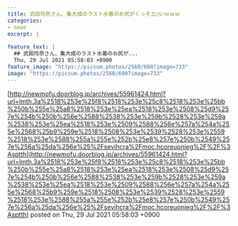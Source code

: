 ```yaml
---
title: 武田玲奈さん、集大成のラスト水着のお尻がくっそエ□いｗｗｗ
categories:
- news
excerpt: |
  
feature_text: |
  ## 武田玲奈さん、集大成のラスト水着のお尻が...
  Thu, 29 Jul 2021 05:58:03 +0900
feature_image: "https://picsum.photos/2560/600?image=733"
image: "https://picsum.photos/2560/600?image=733"
---
```


[http://newmofu.doorblog.jp/archives/55961424.html?url=lmth.3a%2518%253e%25f8%2518%253e%25c8%2518%253e%25bb%250b%255e%25a8%2518%253e%25ea%2518%253e%2508%25d9%257e%254b%250b%256e%2588%2538%253e%259b%2528%253e%259a%2538%253e%25ea%2518%253e%2509%2588%256e%257a%254a%255e%2568%25b9%259e%2518%2508%253e%2539%2528%253e%2559%2518%253e%2588%255a%255e%252b%25e8%257e%250b%2549%257e%256a%25da%256e%25%2Fsevihcra%2Fmoc.hcoreuonieg%2F%2F%3Asptth](http://newmofu.doorblog.jp/archives/55961424.html?url=lmth.3a%2518%253e%25f8%2518%253e%25c8%2518%253e%25bb%250b%255e%25a8%2518%253e%25ea%2518%253e%2508%25d9%257e%254b%250b%256e%2588%2538%253e%259b%2528%253e%259a%2538%253e%25ea%2518%253e%2509%2588%256e%257a%254a%255e%2568%25b9%259e%2518%2508%253e%2539%2528%253e%2559%2518%253e%2588%255a%255e%252b%25e8%257e%250b%2549%257e%256a%25da%256e%25%2Fsevihcra%2Fmoc.hcoreuonieg%2F%2F%3Asptth)
posted on Thu, 29 Jul 2021 05:58:03 +0900

<!--more-->



